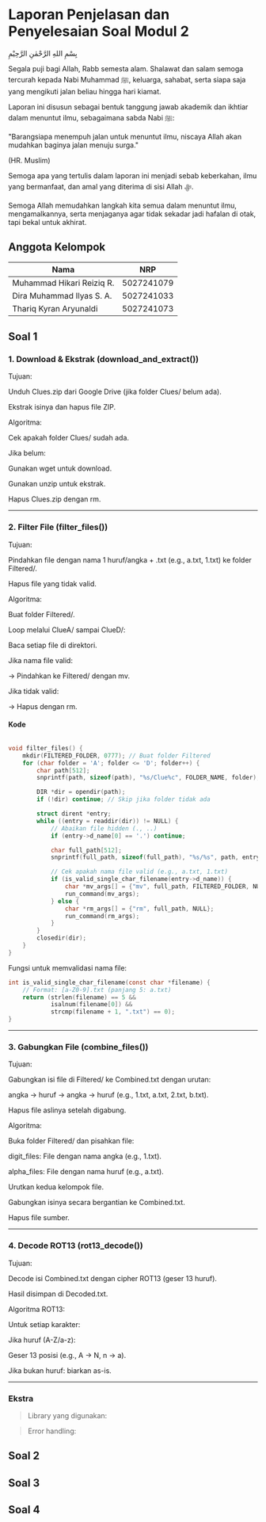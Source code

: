 # Laporan Penjelasan dan Penyelesaian Soal Modul 2

بِسْمِ اللهِ الرَّحْمٰنِ الرَّحِيْمِ

Segala puji bagi Allah, Rabb semesta alam. Shalawat dan salam semoga tercurah kepada Nabi Muhammad ﷺ, keluarga, sahabat, serta siapa saja yang mengikuti jalan beliau hingga hari kiamat.

Laporan ini disusun sebagai bentuk tanggung jawab akademik dan ikhtiar dalam menuntut ilmu, sebagaimana sabda Nabi ﷺ:

"Barangsiapa menempuh jalan untuk menuntut ilmu, niscaya Allah akan mudahkan baginya jalan menuju surga."

(HR. Muslim)

Semoga apa yang tertulis dalam laporan ini menjadi sebab keberkahan, ilmu yang bermanfaat, dan amal yang diterima di sisi Allah ﷻ.

Semoga Allah memudahkan langkah kita semua dalam menuntut ilmu, mengamalkannya, serta menjaganya agar tidak sekadar jadi hafalan di otak, tapi bekal untuk akhirat.


## Anggota Kelompok
| Nama                      | NRP        |
|---------------------------|------------|
|Muhammad Hikari Reiziq R.  | 5027241079 |
|Dira Muhammad Ilyas S. A.  | 5027241033 |
|Thariq Kyran Aryunaldi     | 5027241073 |

## Soal 1
### 1. Download & Ekstrak (download_and_extract())

Tujuan:

Unduh Clues.zip dari Google Drive (jika folder Clues/ belum ada).

Ekstrak isinya dan hapus file ZIP.

Algoritma:

Cek apakah folder Clues/ sudah ada.

Jika belum:

Gunakan wget untuk download.

Gunakan unzip untuk ekstrak.

Hapus Clues.zip dengan rm.


---

### 2. Filter File (filter_files())
Tujuan:

Pindahkan file dengan nama 1 huruf/angka + .txt (e.g., a.txt, 1.txt) ke folder Filtered/.

Hapus file yang tidak valid.

Algoritma:

Buat folder Filtered/.

Loop melalui ClueA/ sampai ClueD/:

Baca setiap file di direktori.

Jika nama file valid:

-> Pindahkan ke Filtered/ dengan mv.

Jika tidak valid:

-> Hapus dengan rm.

#### Kode
``` action.c

void filter_files() {
    mkdir(FILTERED_FOLDER, 0777); // Buat folder Filtered
    for (char folder = 'A'; folder <= 'D'; folder++) {
        char path[512];
        snprintf(path, sizeof(path), "%s/Clue%c", FOLDER_NAME, folder);

        DIR *dir = opendir(path);
        if (!dir) continue; // Skip jika folder tidak ada

        struct dirent *entry;
        while ((entry = readdir(dir)) != NULL) {
            // Abaikan file hidden (., ..)
            if (entry->d_name[0] == '.') continue;

            char full_path[512];
            snprintf(full_path, sizeof(full_path), "%s/%s", path, entry->d_name);

            // Cek apakah nama file valid (e.g., a.txt, 1.txt)
            if (is_valid_single_char_filename(entry->d_name)) {
                char *mv_args[] = {"mv", full_path, FILTERED_FOLDER, NULL};
                run_command(mv_args);
            } else {
                char *rm_args[] = {"rm", full_path, NULL};
                run_command(rm_args);
            }
        }
        closedir(dir);
    }
}
```

Fungsi untuk memvalidasi nama file:

``` action.c
int is_valid_single_char_filename(const char *filename) {
    // Format: [a-Z0-9].txt (panjang 5: a.txt)
    return (strlen(filename) == 5 && 
            isalnum(filename[0]) && 
            strcmp(filename + 1, ".txt") == 0);
}
```

---

### 3. Gabungkan File (combine_files())
Tujuan:

Gabungkan isi file di Filtered/ ke Combined.txt dengan urutan:

angka → huruf → angka → huruf (e.g., 1.txt, a.txt, 2.txt, b.txt).

Hapus file aslinya setelah digabung.

Algoritma:

Buka folder Filtered/ dan pisahkan file:

digit_files: File dengan nama angka (e.g., 1.txt).

alpha_files: File dengan nama huruf (e.g., a.txt).

Urutkan kedua kelompok file.

Gabungkan isinya secara bergantian ke Combined.txt.

Hapus file sumber.

---

### 4. Decode ROT13 (rot13_decode())
Tujuan:

Decode isi Combined.txt dengan cipher ROT13 (geser 13 huruf).

Hasil disimpan di Decoded.txt.

Algoritma ROT13:

Untuk setiap karakter:

Jika huruf (A-Z/a-z):

Geser 13 posisi (e.g., A → N, n → a).

Jika bukan huruf: biarkan as-is.

---

### Ekstra
> Library yang digunakan:

> Error handling:


## Soal 2


## Soal 3


## Soal 4
